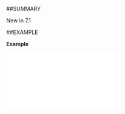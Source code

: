 

##SUMMARY

New in 7.1


##EXAMPLE

**Example**

![](../../Examples/vbs/ClientScript.OnCurrentSaleStakeholderIdentityChanged.vbs.txt)





